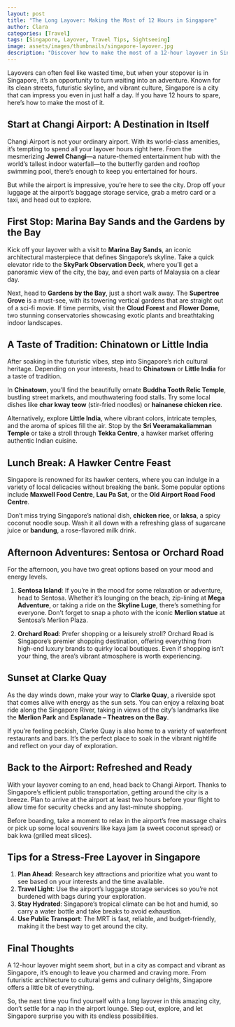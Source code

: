 ```yaml
---
layout: post
title: "The Long Layover: Making the Most of 12 Hours in Singapore"
author: Clara
categories: [Travel]
tags: [Singapore, Layover, Travel Tips, Sightseeing]
image: assets/images/thumbnails/singapore-layover.jpg
description: "Discover how to make the most of a 12-hour layover in Singapore, exploring iconic sights, cultural gems, and local flavors in a day."
---
```


Layovers can often feel like wasted time, but when your stopover is in Singapore, it’s an opportunity to turn waiting into an adventure. Known for its clean streets, futuristic skyline, and vibrant culture, Singapore is a city that can impress you even in just half a day. If you have 12 hours to spare, here’s how to make the most of it.

## Start at Changi Airport: A Destination in Itself

Changi Airport is not your ordinary airport. With its world-class amenities, it’s tempting to spend all your layover hours right here. From the mesmerizing **Jewel Changi**—a nature-themed entertainment hub with the world’s tallest indoor waterfall—to the butterfly garden and rooftop swimming pool, there’s enough to keep you entertained for hours.

But while the airport is impressive, you’re here to see the city. Drop off your luggage at the airport’s baggage storage service, grab a metro card or a taxi, and head out to explore.

## First Stop: Marina Bay Sands and the Gardens by the Bay

Kick off your layover with a visit to **Marina Bay Sands**, an iconic architectural masterpiece that defines Singapore’s skyline. Take a quick elevator ride to the **SkyPark Observation Deck**, where you’ll get a panoramic view of the city, the bay, and even parts of Malaysia on a clear day.

Next, head to **Gardens by the Bay**, just a short walk away. The **Supertree Grove** is a must-see, with its towering vertical gardens that are straight out of a sci-fi movie. If time permits, visit the **Cloud Forest** and **Flower Dome**, two stunning conservatories showcasing exotic plants and breathtaking indoor landscapes.

## A Taste of Tradition: Chinatown or Little India

After soaking in the futuristic vibes, step into Singapore’s rich cultural heritage. Depending on your interests, head to **Chinatown** or **Little India** for a taste of tradition.

In **Chinatown**, you’ll find the beautifully ornate **Buddha Tooth Relic Temple**, bustling street markets, and mouthwatering food stalls. Try some local dishes like **char kway teow** (stir-fried noodles) or **hainanese chicken rice**.

Alternatively, explore **Little India**, where vibrant colors, intricate temples, and the aroma of spices fill the air. Stop by the **Sri Veeramakaliamman Temple** or take a stroll through **Tekka Centre**, a hawker market offering authentic Indian cuisine.

## Lunch Break: A Hawker Centre Feast

Singapore is renowned for its hawker centers, where you can indulge in a variety of local delicacies without breaking the bank. Some popular options include **Maxwell Food Centre**, **Lau Pa Sat**, or the **Old Airport Road Food Centre**.

Don’t miss trying Singapore’s national dish, **chicken rice**, or **laksa**, a spicy coconut noodle soup. Wash it all down with a refreshing glass of sugarcane juice or **bandung**, a rose-flavored milk drink.

## Afternoon Adventures: Sentosa or Orchard Road

For the afternoon, you have two great options based on your mood and energy levels.

1. **Sentosa Island**: If you’re in the mood for some relaxation or adventure, head to Sentosa. Whether it’s lounging on the beach, zip-lining at **Mega Adventure**, or taking a ride on the **Skyline Luge**, there’s something for everyone. Don’t forget to snap a photo with the iconic **Merlion statue** at Sentosa’s Merlion Plaza.

2. **Orchard Road**: Prefer shopping or a leisurely stroll? Orchard Road is Singapore’s premier shopping destination, offering everything from high-end luxury brands to quirky local boutiques. Even if shopping isn’t your thing, the area’s vibrant atmosphere is worth experiencing.

## Sunset at Clarke Quay

As the day winds down, make your way to **Clarke Quay**, a riverside spot that comes alive with energy as the sun sets. You can enjoy a relaxing boat ride along the Singapore River, taking in views of the city’s landmarks like the **Merlion Park** and **Esplanade – Theatres on the Bay**.

If you’re feeling peckish, Clarke Quay is also home to a variety of waterfront restaurants and bars. It’s the perfect place to soak in the vibrant nightlife and reflect on your day of exploration.

## Back to the Airport: Refreshed and Ready

With your layover coming to an end, head back to Changi Airport. Thanks to Singapore’s efficient public transportation, getting around the city is a breeze. Plan to arrive at the airport at least two hours before your flight to allow time for security checks and any last-minute shopping.

Before boarding, take a moment to relax in the airport’s free massage chairs or pick up some local souvenirs like kaya jam (a sweet coconut spread) or bak kwa (grilled meat slices).

## Tips for a Stress-Free Layover in Singapore

1. **Plan Ahead**: Research key attractions and prioritize what you want to see based on your interests and the time available.
2. **Travel Light**: Use the airport’s luggage storage services so you’re not burdened with bags during your exploration.
3. **Stay Hydrated**: Singapore’s tropical climate can be hot and humid, so carry a water bottle and take breaks to avoid exhaustion.
4. **Use Public Transport**: The MRT is fast, reliable, and budget-friendly, making it the best way to get around the city.

## Final Thoughts

A 12-hour layover might seem short, but in a city as compact and vibrant as Singapore, it’s enough to leave you charmed and craving more. From futuristic architecture to cultural gems and culinary delights, Singapore offers a little bit of everything.

So, the next time you find yourself with a long layover in this amazing city, don’t settle for a nap in the airport lounge. Step out, explore, and let Singapore surprise you with its endless possibilities.
